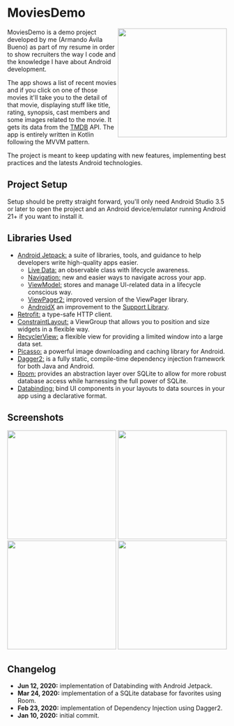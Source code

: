 # MoviesDemo

<img src="https://user-images.githubusercontent.com/9456286/77485076-e1bc9580-6df1-11ea-8a26-7fa62eb86da9.gif" width="250" align="right">

MoviesDemo is a demo project developed by me (Armando Ávila Bueno) as part of my resume in order to show recruiters the way 
I code and the knowledge I have about Android development.

The app shows a list of recent movies and if you click on one of those movies it'll take you to the detail of that movie, 
displaying stuff like title, rating, synopsis, cast members and some images related to the movie. It gets its data from the [TMDB](https://www.themoviedb.org) API.
The app is entirely written in Kotlin following the MVVM pattern.

The project is meant to keep updating with new features, implementing best practices and the latests Android technologies.

## Project Setup

Setup should be pretty straight forward, you'll only need Android Studio 3.5 or later to open the project and an Android 
device/emulator running Android 21+ if you want to install it.

## Libraries Used
- [Android Jetpack:][0] a suite of libraries, tools, and guidance to help developers write high-quality apps easier.
  - [Live Data:][1] an observable class with lifecycle awareness.
  - [Navigation:][2] new and easier ways to navigate across your app.
  - [ViewModel:][3] stores and manage UI-related data in a lifecycle conscious way.
  - [ViewPager2:][4] improved version of the ViewPager library.
  - [AndroidX][5] an improvement to the [Support Library][6].
- [Retrofit:][7] a type-safe HTTP client.
- [ConstraintLayout:][8] a ViewGroup that allows you to position and size widgets in a flexible way.
- [RecyclerView:][9] a flexible view for providing a limited window into a large data set.
- [Picasso:][10] a powerful image downloading and caching library for Android.
- [Dagger2:][11] is a fully static, compile-time dependency injection framework for both Java and Android.
- [Room:][12] provides an abstraction layer over SQLite to allow for more robust database access while harnessing the full power of SQLite.
- [Databinding:][13] bind UI components in your layouts to data sources in your app using a declarative format.


[0]: https://developer.android.com/jetpack
[1]: https://developer.android.com/topic/libraries/architecture/livedata
[2]: https://developer.android.com/guide/navigation/
[3]: https://developer.android.com/topic/libraries/architecture/viewmodel
[4]: https://developer.android.com/training/animation/vp2-migration
[5]: https://developer.android.com/jetpack/androidx
[6]: https://developer.android.com/topic/libraries/support-library/index
[7]: https://square.github.io/retrofit/
[8]: https://developer.android.com/reference/android/support/constraint/ConstraintLayout
[9]: https://developer.android.com/reference/android/support/v7/widget/RecyclerView
[10]: https://square.github.io/picasso/
[11]: https://dagger.dev/
[12]: https://developer.android.com/jetpack/androidx/releases/room
[13]: https://developer.android.com/jetpack/androidx/releases/databinding

## Screenshots
<p float="left">
  <img src="https://user-images.githubusercontent.com/9456286/77485085-e7b27680-6df1-11ea-8cf8-db5128655292.png" width="250"/>
  <img src="https://user-images.githubusercontent.com/9456286/77485093-e97c3a00-6df1-11ea-9600-3c3392273f97.png" width="250"/> 
  <img src="https://user-images.githubusercontent.com/9456286/77485090-e8e3a380-6df1-11ea-94c0-15f7dfe5315c.png" width="250"/>
  <img src="https://user-images.githubusercontent.com/9456286/77485089-e84b0d00-6df1-11ea-9349-7a05507a1b95.png" width="250"/>
</p>

## Changelog
- **Jun 12, 2020:** implementation of Databinding with Android Jetpack.
- **Mar 24, 2020:** implementation of a SQLite database for favorites using Room.
- **Feb 23, 2020:** implementation of Dependency Injection using Dagger2.
- **Jan 10, 2020:** initial commit.
